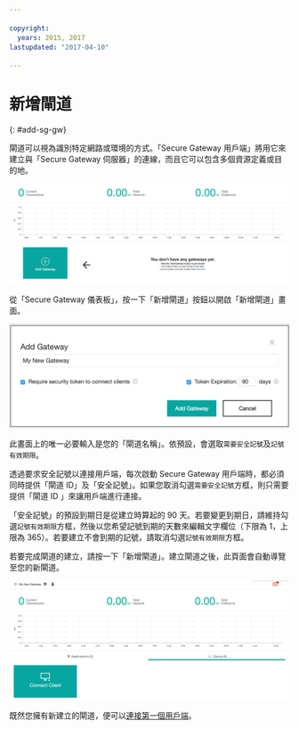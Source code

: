 ```yaml
---

copyright:
  years: 2015, 2017
lastupdated: "2017-04-10"

---
```


# 新增閘道
{: #add-sg-gw}

閘道可以視為識別特定網路或環境的方式。「Secure Gateway 用戶端」將用它來建立與「Secure Gateway 伺服器」的連線，而且它可以包含多個資源定義或目的地。

![Secure Gateway 儀表板](./images/newDashboard.png?raw=true "Secure Gateway 儀表板")

從「Secure Gateway 儀表板」，按一下「新增閘道」按鈕以開啟「新增閘道」畫面。

![新增閘道](./images/addGateway.png?raw=true "新增閘道")

此畫面上的唯一必要輸入是您的「閘道名稱」。依預設，會選取`需要安全記號`及`記號有效期限`。

透過要求安全記號以連接用戶端，每次啟動 Secure Gateway 用戶端時，都必須同時提供「閘道 ID」及「安全記號」。如果您取消勾選`需要安全記號`方框，則只需要提供「閘道 ID 」來讓用戶端進行連接。

「安全記號」的預設到期日是從建立時算起的 90 天。若要變更到期日，請維持勾選`記號有效期限`方框，然後以您希望記號到期的天數來編輯文字欄位（下限為 1，上限為 365）。若要建立不會到期的記號，請取消勾選`記號有效期限`方框。  

若要完成閘道的建立，請按一下「新增閘道」。建立閘道之後，此頁面會自動導覽至您的新閘道。

![新建閘道](./images/newGateway.png?raw=true "新建閘道")

既然您擁有新建立的閘道，便可以[連接第一個用戶端](/docs/services/SecureGateway/securegateway_client.html)。
